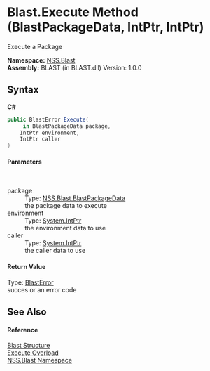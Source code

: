 # Blast.Execute Method (BlastPackageData, IntPtr, IntPtr)
 

Execute a Package

**Namespace:**&nbsp;<a href="N_NSS_Blast">NSS.Blast</a><br />**Assembly:**&nbsp;BLAST (in BLAST.dll) Version: 1.0.0

## Syntax

**C#**<br />
``` C#
public BlastError Execute(
	 in BlastPackageData package,
	IntPtr environment,
	IntPtr caller
)
```


#### Parameters
&nbsp;<dl><dt>package</dt><dd>Type: <a href="T_NSS_Blast_BlastPackageData">NSS.Blast.BlastPackageData</a><br />the package data to execute</dd><dt>environment</dt><dd>Type: <a href="https://docs.microsoft.com/dotnet/api/system.intptr" target="_blank" rel="noopener noreferrer">System.IntPtr</a><br />the environment data to use</dd><dt>caller</dt><dd>Type: <a href="https://docs.microsoft.com/dotnet/api/system.intptr" target="_blank" rel="noopener noreferrer">System.IntPtr</a><br />the caller data to use</dd></dl>

#### Return Value
Type: <a href="T_NSS_Blast_BlastError">BlastError</a><br />succes or an error code

## See Also


#### Reference
<a href="T_NSS_Blast_Blast">Blast Structure</a><br /><a href="Overload_NSS_Blast_Blast_Execute">Execute Overload</a><br /><a href="N_NSS_Blast">NSS.Blast Namespace</a><br />
